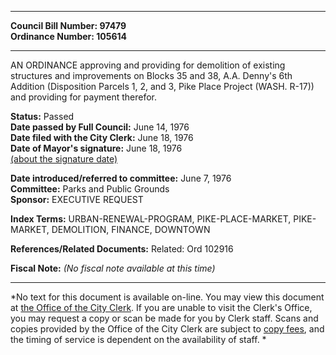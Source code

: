 * * * * *  
  
**Council Bill Number: [](#h0)[](#h2)97479**   
**Ordinance Number: 105614**  
  
* * * * *  
  
AN ORDINANCE approving and providing for demolition of existing structures and improvements on Blocks 35 and 38, A.A. Denny's 6th Addition (Disposition Parcels 1, 2, and 3, Pike Place Project (WASH. R-17)) and providing for payment therefor.  
  
**Status:** Passed   
**Date passed by Full Council:** June 14, 1976   
**Date filed with the City Clerk:** June 18, 1976   
**Date of Mayor's signature:** June 18, 1976   
[(about the signature date)](/~public/approvaldate.htm)   
  
  
**Date introduced/referred to committee:** June 7, 1976   
**Committee:** Parks and Public Grounds   
**Sponsor:** EXECUTIVE REQUEST   
  
**Index Terms:** URBAN-RENEWAL-PROGRAM, PIKE-PLACE-MARKET, PIKE-MARKET, DEMOLITION, FINANCE, DOWNTOWN  
  
**References/Related Documents:** Related: Ord 102916  
  
**Fiscal Note:** *(No fiscal note available at this time)*  
  
* * * * *  
  
*No text for this document is available on-line. You may view this document at [the Office of the City Clerk](http://www.seattle.gov/leg/clerk/contactUs.htm). If you are unable to visit the Clerk's Office, you may request a copy or scan be made for you by Clerk staff. Scans and copies provided by the Office of the City Clerk are subject to [copy fees](http://clerk.seattle.gov/~public/clerkfees.htm), and the timing of service is dependent on the availability of staff. *  
  
  
